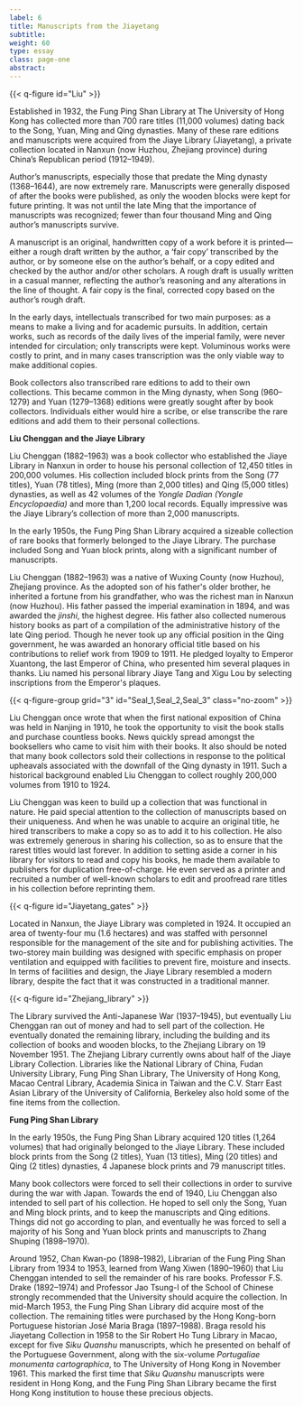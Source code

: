 ```yaml
---
label: 6
title: Manuscripts from the Jiayetang
subtitle:
weight: 60
type: essay
class: page-one
abstract:
---
```


{{< q-figure id="Liu" >}}

Established in 1932, the Fung Ping Shan Library at The University of Hong Kong has collected more than 700 rare titles (11,000 volumes) dating back to the Song, Yuan, Ming and Qing dynasties. Many of these rare editions and manuscripts were acquired from the Jiaye Library (Jiayetang), a private collection located in Nanxun (now Huzhou, Zhejiang province) during China’s Republican period (1912–1949).

Author’s manuscripts, especially those that predate the Ming dynasty (1368–1644), are now extremely rare. Manuscripts were generally disposed of after the books were published, as only the wooden blocks were kept for future printing. It was not until the late Ming that the importance of manuscripts was recognized; fewer than four thousand Ming and Qing author’s manuscripts survive.

A manuscript is an original, handwritten copy of a work before it is printed—either a rough draft written by the author, a ‘fair copy’ transcribed by the author, or by someone else on the author’s behalf, or a copy edited and checked by the author and/or other scholars. A rough draft is usually written in a casual manner, reflecting the author’s reasoning and any alterations in the line of thought. A fair copy is the final, corrected copy based on the author’s rough draft.

In the early days, intellectuals transcribed for two main purposes: as a means to make a living and for academic pursuits. In addition, certain works, such as records of the daily lives of the imperial family, were never intended for circulation; only transcripts were kept. Voluminous works were costly to print, and in many cases transcription was the only viable way to make additional copies.

Book collectors also transcribed rare editions to add to their own collections. This became common in the Ming dynasty, when Song (960–1279) and Yuan (1279–1368) editions were greatly sought after by book collectors. Individuals either would hire a scribe, or else transcribe the rare editions and add them to their personal collections.


**Liu Chenggan and the Jiaye Library**

Liu Chenggan (1882–1963) was a book collector who established the Jiaye Library in Nanxun in order to house his personal collection of 12,450 titles in 200,000 volumes. His collection included block prints from the Song (77 titles), Yuan (78 titles), Ming (more than 2,000 titles) and Qing (5,000 titles) dynasties, as well as 42 volumes of the *Yongle Dadian (Yongle Encyclopaedia)* and more than 1,200 local records. Equally impressive was the Jiaye Library’s collection of more than 2,000 manuscripts.

In the early 1950s, the Fung Ping Shan Library acquired a sizeable collection of rare books that formerly belonged to the Jiaye Library. The purchase included Song and Yuan block prints, along with a significant number of manuscripts.

Liu Chenggan (1882–1963) was a native of Wuxing County (now Huzhou), Zhejiang province. As the adopted son of his father's older brother, he inherited a fortune from his grandfather, who was the richest man in Nanxun (now Huzhou). His father passed the imperial examination in 1894, and was awarded the *jinshi*, the highest degree. His father also collected numerous history books as part of a compilation of the administrative history of the late Qing period. Though he never took up any official position in the Qing government, he was awarded an honorary official title based on his contributions to relief work from 1909 to 1911. He pledged loyalty to Emperor Xuantong, the last Emperor of China, who presented him several plaques in thanks. Liu named his personal library Jiaye Tang and Xigu Lou by selecting inscriptions from the Emperor's plaques.

{{< q-figure-group grid="3" id="Seal_1,Seal_2,Seal_3" class="no-zoom" >}}

Liu Chenggan once wrote that when the first national exposition of China was held in Nanjing in 1910, he took the opportunity to visit the book stalls and purchase countless books. News quickly spread amongst the booksellers who came to visit him with their books. It also should be noted that many book collectors sold their collections in response to the political upheavals associated with the downfall of the Qing dynasty in 1911. Such a historical background enabled Liu Chenggan to collect roughly 200,000 volumes from 1910 to 1924.

Liu Chenggan was keen to build up a collection that was functional in nature. He paid special attention to the collection of manuscripts based on their uniqueness. And when he was unable to acquire an original title, he hired transcribers to make a copy so as to add it to his collection. He also was extremely generous in sharing his collection, so as to ensure that the rarest titles would last forever. In addition to setting aside a corner in his library for visitors to read and copy his books, he made them available to publishers for duplication free-of-charge. He even served as a printer and recruited a number of well-known scholars to edit and proofread rare titles in his collection before reprinting them.

{{< q-figure id="Jiayetang_gates" >}}

Located in Nanxun, the Jiaye Library was completed in 1924. It occupied an area of twenty-four mu (1.6 hectares) and was staffed with personnel responsible for the management of the site and for publishing activities. The two-storey main building was designed with specific emphasis on proper ventilation and equipped with facilities to prevent fire, moisture and insects. In terms of facilities and design, the Jiaye Library resembled a modern library, despite the fact that it was constructed in a traditional manner.

{{< q-figure id="Zhejiang_library" >}}

The Library survived the Anti-Japanese War (1937–1945), but eventually Liu Chenggan ran out of money and had to sell part of the collection. He eventually donated the remaining library, including the building and its collection of books and wooden blocks, to the Zhejiang Library on 19 November 1951. The Zhejiang Library currently owns about half of the Jiaye Library Collection. Libraries like the National Library of China, Fudan University Library, Fung Ping Shan Library, The University of Hong Kong, Macao Central Library, Academia Sinica in Taiwan and the C.V. Starr East Asian Library of the University of California, Berkeley also hold some of the fine items from the collection.  


**Fung Ping Shan Library**

In the early 1950s, the Fung Ping Shan Library acquired 120 titles (1,264 volumes) that had originally belonged to the Jiaye Library. These included block prints from the Song (2 titles), Yuan (13 titles), Ming (20 titles) and Qing (2 titles) dynasties, 4 Japanese block prints and 79 manuscript titles.

Many book collectors were forced to sell their collections in order to survive during the war with Japan. Towards the end of 1940, Liu Chenggan also intended to sell part of his collection. He hoped to sell only the Song, Yuan and Ming block prints, and to keep the manuscripts and Qing editions. Things did not go according to plan, and eventually he was forced to sell a majority of his Song and Yuan block prints and manuscripts to Zhang Shuping (1898–1970).

Around 1952, Chan Kwan-po (1898–1982), Librarian of the Fung Ping Shan Library from 1934 to 1953, learned from Wang Xiwen (1890–1960) that Liu Chenggan intended to sell the remainder of his rare books. Professor F.S. Drake (1892–1974) and Professor Jao Tsung-I of the School of Chinese strongly recommended that the University should acquire the collection. In mid-March 1953, the Fung Ping Shan Library did acquire most of the collection. The remaining titles were purchased by the Hong Kong-born Portuguese historian José Maria Braga (1897–1988). Braga resold his Jiayetang Collection in 1958 to the Sir Robert Ho Tung Library in Macao, except for five *Siku Quanshu* manuscripts, which he presented on behalf of the Portuguese Government, along with the six-volume *Portugaliae monumenta cartographica*, to The University of Hong Kong in November 1961. This marked the first time that *Siku Quanshu* manuscripts were resident in Hong Kong, and the Fung Ping Shan Library became the first Hong Kong institution to house these precious objects.
